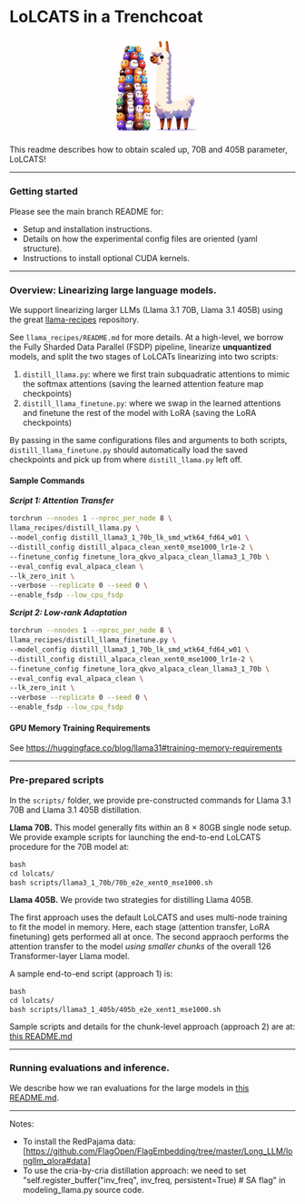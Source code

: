 # LoLCATS in a Trenchcoat

<p align="center">
<img src="assets/hedgehog_llamas_big.png" align='center' width=35% height=35%>
</p>

This readme describes how to obtain scaled up, 70B and 405B parameter, LoLCATS!

---

### Getting started

Please see the main branch README for: 
- Setup and installation instructions. 
- Details on how the experimental config files are oriented (yaml structure).
- Instructions to install optional CUDA kernels.

---

### Overview: Linearizing large language models.

We support linearizing larger LLMs (Llama 3.1 70B, Llama 3.1 405B) using the great [llama-recipes](https://github.com/meta-llama/llama-recipes/tree/main/src/llama_recipes) repository.

See `llama_recipes/README.md` for more details. At a high-level, we borrow the Fully Sharded Data Parallel (FSDP) pipeline, linearize **unquantized** models, and split the two stages of LoLCATs linearizing into two scripts:

1. `distill_llama.py`: where we first train subquadratic attentions to mimic the softmax attentions (saving the learned attention feature map checkpoints)
2. `distill_llama_finetune.py`: where we swap in the learned attentions and finetune the rest of the model with LoRA (saving the LoRA checkpoints)

By passing in the same configurations files and arguments to both scripts, `distill_llama_finetune.py` should automatically load the saved checkpoints and pick up from where `distill_llama.py` left off.

#### Sample Commands

**_Script 1: Attention Transfer_**

```bash
torchrun --nnodes 1 --nproc_per_node 8 \
llama_recipes/distill_llama.py \
--model_config distill_llama3_1_70b_lk_smd_wtk64_fd64_w01 \
--distill_config distill_alpaca_clean_xent0_mse1000_lr1e-2 \
--finetune_config finetune_lora_qkvo_alpaca_clean_llama3_1_70b \
--eval_config eval_alpaca_clean \
--lk_zero_init \
--verbose --replicate 0 --seed 0 \
--enable_fsdp --low_cpu_fsdp
```

**_Script 2: Low-rank Adaptation_**

```bash
torchrun --nnodes 1 --nproc_per_node 8 \
llama_recipes/distill_llama_finetune.py \
--model_config distill_llama3_1_70b_lk_smd_wtk64_fd64_w01 \
--distill_config distill_alpaca_clean_xent0_mse1000_lr1e-2 \
--finetune_config finetune_lora_qkvo_alpaca_clean_llama3_1_70b \
--eval_config eval_alpaca_clean \
--lk_zero_init \
--verbose --replicate 0 --seed 0 \
--enable_fsdp --low_cpu_fsdp
```

#### GPU Memory Training Requirements

See https://huggingface.co/blog/llama31#training-memory-requirements

---

### Pre-prepared scripts

In the ```scripts/``` folder, we provide pre-constructed commands for Llama 3.1 70B and Llama 3.1 405B distillation. 

**Llama 70B.** This model generally fits within an 8 $\times$ 80GB single node setup. We provide example scripts for launching the end-to-end LoLCATS procedure for the 70B model at: 
```
bash 
cd lolcats/
bash scripts/llama3_1_70b/70b_e2e_xent0_mse1000.sh
```

**Llama 405B.** We provide two strategies for distilling Llama 405B. 

The first approach uses the default LoLCATS and uses multi-node training to fit the model in memory. Here, each stage (attention transfer, LoRA finetuning) gets performed all at once. The second appraoch performs the attention transfer to the model *using smaller chunks* of the overall $126$ Transformer-layer Llama model. 

A sample end-to-end script (approach 1) is:
```
bash 
cd lolcats/
bash scripts/llama3_1_405b/405b_e2e_xent1_mse1000.sh
```

Sample scripts and details for the chunk-level approach (approach 2) are at: [this README.md](https://github.com/HazyResearch/lolcats/tree/lolcats-scaled/scripts/llama3_1_405b/trenchcoat)

---

### Running evaluations and inference.

We describe how we ran evaluations for the large models in [this README.md](https://github.com/HazyResearch/lolcats/tree/lolcats-scaled/inference).

---

Notes: 
- To install the RedPajama data: [https://github.com/FlagOpen/FlagEmbedding/tree/master/Long_LLM/longllm_qlora#data]
- To use the cria-by-cria distillation approach: we need to set "self.register_buffer("inv_freq", inv_freq, persistent=True) # SA flag" in modeling_llama.py source code.
